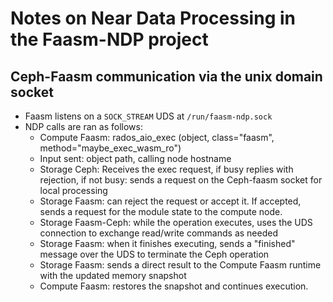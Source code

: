# Notes on Near Data Processing in the Faasm-NDP project

## Ceph-Faasm communication via the unix domain socket

 - Faasm listens on a `SOCK_STREAM` UDS at `/run/faasm-ndp.sock`
 - NDP calls are ran as follows:
   - Compute Faasm: rados_aio_exec (object, class="faasm", method="maybe_exec_wasm_ro")
   - Input sent: object path, calling node hostname
   - Storage Ceph: Receives the exec request, if busy replies with rejection, if not busy: sends a request on the Ceph-faasm socket for local processing
   - Storage Faasm: can reject the request or accept it. If accepted, sends a request for the module state to the compute node.
   - Storage Faasm-Ceph: while the operation executes, uses the UDS connection to exchange read/write commands as needed
   - Storage Faasm: when it finishes executing, sends a "finished" message over the UDS to terminate the Ceph operation
   - Storage Faasm: sends a direct result to the Compute Faasm runtime with the updated memory snapshot
   - Compute Faasm: restores the snapshot and continues execution.

